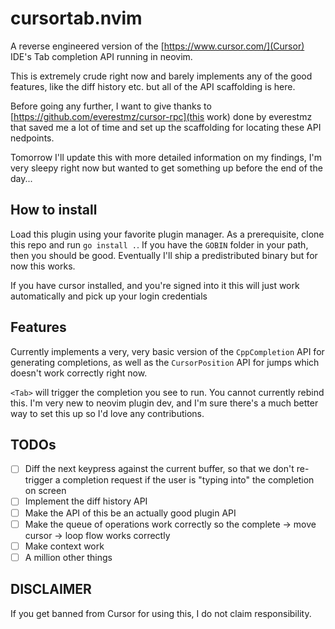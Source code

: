 # cursortab.nvim

A reverse engineered version of the [https://www.cursor.com/](Cursor) IDE's Tab completion API running in neovim.

This is extremely crude right now and barely implements any of the good features, like the diff history etc. but all of the API scaffolding is here.

Before going any further, I want to give thanks to [https://github.com/everestmz/cursor-rpc](this work) done by everestmz that saved me a lot of time and set up the scaffolding for locating these API nedpoints.

Tomorrow I'll update this with more detailed information on my findings, I'm very sleepy right now but wanted to get something up before the end of the day...

## How to install

Load this plugin using your favorite plugin manager. As a prerequisite, clone this repo and run `go install .`. If you have the `GOBIN` folder in your path, then you should be good. Eventually I'll ship a predistributed binary but for now this works.

If you have cursor installed, and you're signed into it this will just work automatically and pick up your login credentials

## Features

Currently implements a very, very basic version of the `CppCompletion` API for generating completions, as well as the `CursorPosition` API for jumps which doesn't work correctly right now.

`<Tab>` will trigger the completion you see to run. You cannot currently rebind this. I'm very new to neovim plugin dev, and I'm sure there's a much better way to set this up so I'd love any contributions.

## TODOs

- [ ] Diff the next keypress against the current buffer, so that we don't re-trigger a completion request if the user is "typing into" the completion on screen 
- [ ] Implement the diff history API
- [ ] Make the API of this be an actually good plugin API
- [ ] Make the queue of operations work correctly so the complete -> move cursor -> loop flow works correctly 
- [ ] Make context work 
- [ ] A million other things

## DISCLAIMER

If you get banned from Cursor for using this, I do not claim responsibility.
